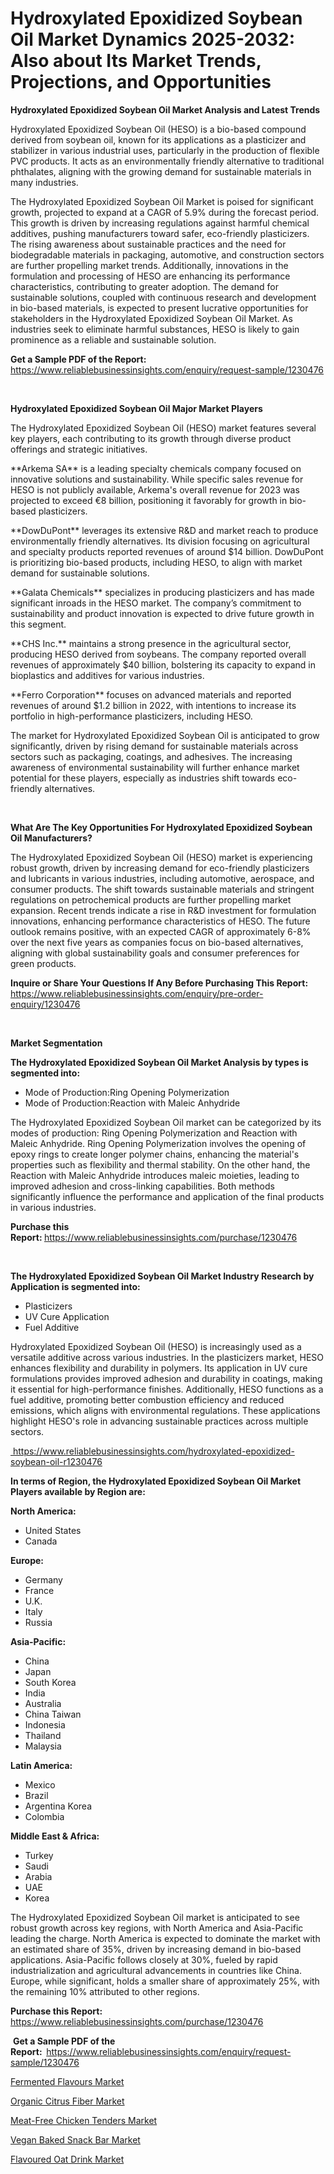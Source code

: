<p><h1>Hydroxylated Epoxidized Soybean Oil Market Dynamics 2025-2032: Also about Its Market Trends, Projections, and Opportunities</h1></p><p><strong>Hydroxylated Epoxidized Soybean Oil Market Analysis and Latest Trends</strong></p>
<p><p>Hydroxylated Epoxidized Soybean Oil (HESO) is a bio-based compound derived from soybean oil, known for its applications as a plasticizer and stabilizer in various industrial uses, particularly in the production of flexible PVC products. It acts as an environmentally friendly alternative to traditional phthalates, aligning with the growing demand for sustainable materials in many industries. </p><p>The Hydroxylated Epoxidized Soybean Oil Market is poised for significant growth, projected to expand at a CAGR of 5.9% during the forecast period. This growth is driven by increasing regulations against harmful chemical additives, pushing manufacturers toward safer, eco-friendly plasticizers. The rising awareness about sustainable practices and the need for biodegradable materials in packaging, automotive, and construction sectors are further propelling market trends. Additionally, innovations in the formulation and processing of HESO are enhancing its performance characteristics, contributing to greater adoption. The demand for sustainable solutions, coupled with continuous research and development in bio-based materials, is expected to present lucrative opportunities for stakeholders in the Hydroxylated Epoxidized Soybean Oil Market. As industries seek to eliminate harmful substances, HESO is likely to gain prominence as a reliable and sustainable solution.</p></p>
<p><strong>Get a Sample PDF of the Report:&nbsp;</strong> <a href="https://www.reliablebusinessinsights.com/enquiry/request-sample/1230476?utm_campaign=60&utm_medium=2&utm_source=Github&utm_content=ia&utm_term=15022025&utm_id=hydroxylated-epoxidized-soybean-oil">https://www.reliablebusinessinsights.com/enquiry/request-sample/1230476</a></p>
<p>&nbsp;</p>
<p><strong>Hydroxylated Epoxidized Soybean Oil Major Market Players</strong></p>
<p><p>The Hydroxylated Epoxidized Soybean Oil (HESO) market features several key players, each contributing to its growth through diverse product offerings and strategic initiatives. </p><p>**Arkema SA** is a leading specialty chemicals company focused on innovative solutions and sustainability. While specific sales revenue for HESO is not publicly available, Arkema's overall revenue for 2023 was projected to exceed €8 billion, positioning it favorably for growth in bio-based plasticizers.</p><p>**DowDuPont** leverages its extensive R&D and market reach to produce environmentally friendly alternatives. Its division focusing on agricultural and specialty products reported revenues of around $14 billion. DowDuPont is prioritizing bio-based products, including HESO, to align with market demand for sustainable solutions.</p><p>**Galata Chemicals** specializes in producing plasticizers and has made significant inroads in the HESO market. The company’s commitment to sustainability and product innovation is expected to drive future growth in this segment.</p><p>**CHS Inc.** maintains a strong presence in the agricultural sector, producing HESO derived from soybeans. The company reported overall revenues of approximately $40 billion, bolstering its capacity to expand in bioplastics and additives for various industries.</p><p>**Ferro Corporation** focuses on advanced materials and reported revenues of around $1.2 billion in 2022, with intentions to increase its portfolio in high-performance plasticizers, including HESO.</p><p>The market for Hydroxylated Epoxidized Soybean Oil is anticipated to grow significantly, driven by rising demand for sustainable materials across sectors such as packaging, coatings, and adhesives. The increasing awareness of environmental sustainability will further enhance market potential for these players, especially as industries shift towards eco-friendly alternatives.</p></p>
<p>&nbsp;</p>
<p><strong>What Are The Key Opportunities For Hydroxylated Epoxidized Soybean Oil Manufacturers?</strong></p>
<p><p>The Hydroxylated Epoxidized Soybean Oil (HESO) market is experiencing robust growth, driven by increasing demand for eco-friendly plasticizers and lubricants in various industries, including automotive, aerospace, and consumer products. The shift towards sustainable materials and stringent regulations on petrochemical products are further propelling market expansion. Recent trends indicate a rise in R&D investment for formulation innovations, enhancing performance characteristics of HESO. The future outlook remains positive, with an expected CAGR of approximately 6-8% over the next five years as companies focus on bio-based alternatives, aligning with global sustainability goals and consumer preferences for green products.</p></p>
<p><strong>Inquire or Share Your Questions If Any Before Purchasing This Report:</strong> <a href="https://www.reliablebusinessinsights.com/enquiry/pre-order-enquiry/1230476?utm_campaign=60&utm_medium=2&utm_source=Github&utm_content=ia&utm_term=15022025&utm_id=hydroxylated-epoxidized-soybean-oil">https://www.reliablebusinessinsights.com/enquiry/pre-order-enquiry/1230476</a></p>
<p>&nbsp;</p>
<p><strong>Market Segmentation</strong></p>
<p><strong>The Hydroxylated Epoxidized Soybean Oil Market Analysis by types is segmented into:</strong></p>
<p><ul><li>Mode of Production:Ring Opening Polymerization</li><li>Mode of Production:Reaction with Maleic Anhydride</li></ul></p>
<p><p>The Hydroxylated Epoxidized Soybean Oil market can be categorized by its modes of production: Ring Opening Polymerization and Reaction with Maleic Anhydride. Ring Opening Polymerization involves the opening of epoxy rings to create longer polymer chains, enhancing the material's properties such as flexibility and thermal stability. On the other hand, the Reaction with Maleic Anhydride introduces maleic moieties, leading to improved adhesion and cross-linking capabilities. Both methods significantly influence the performance and application of the final products in various industries.</p></p>
<p><strong>Purchase this Report:&nbsp;</strong><a href="https://www.reliablebusinessinsights.com/purchase/1230476?utm_campaign=60&utm_medium=2&utm_source=Github&utm_content=ia&utm_term=15022025&utm_id=hydroxylated-epoxidized-soybean-oil">https://www.reliablebusinessinsights.com/purchase/1230476</a></p>
<p>&nbsp;</p>
<p><strong>The Hydroxylated Epoxidized Soybean Oil Market Industry Research by Application is segmented into:</strong></p>
<p><ul><li>Plasticizers</li><li>UV Cure Application</li><li>Fuel Additive</li></ul></p>
<p><p>Hydroxylated Epoxidized Soybean Oil (HESO) is increasingly used as a versatile additive across various industries. In the plasticizers market, HESO enhances flexibility and durability in polymers. Its application in UV cure formulations provides improved adhesion and durability in coatings, making it essential for high-performance finishes. Additionally, HESO functions as a fuel additive, promoting better combustion efficiency and reduced emissions, which aligns with environmental regulations. These applications highlight HESO's role in advancing sustainable practices across multiple sectors.</p></p>
<p><a href="https://www.reliablebusinessinsights.com/hydroxylated-epoxidized-soybean-oil-r1230476?utm_campaign=60&utm_medium=2&utm_source=Github&utm_content=ia&utm_term=15022025&utm_id=hydroxylated-epoxidized-soybean-oil">&nbsp;https://www.reliablebusinessinsights.com/hydroxylated-epoxidized-soybean-oil-r1230476</a></p>
<p><strong>In terms of Region, the Hydroxylated Epoxidized Soybean Oil Market Players available by Region are:</strong></p>
<p>
    <p> <strong> North America: </strong>
        <ul>
            <li>United States</li>
            <li>Canada</li>
        </ul>
        </p> 
    <p> <strong> Europe: </strong>
        <ul>
            <li>Germany</li>
            <li>France</li>
            <li>U.K.</li>
            <li>Italy</li>
            <li>Russia</li>
        </ul>
        </p> 
    <p> <strong> Asia-Pacific: </strong>
        <ul>
            <li>China</li>
            <li>Japan</li>
            <li>South Korea</li>
            <li>India</li>
            <li>Australia</li>
            <li>China Taiwan</li>
            <li>Indonesia</li>
            <li>Thailand</li>
            <li>Malaysia</li>
        </ul>
        </p> 
    <p> <strong> Latin America: </strong>
        <ul>
            <li>Mexico</li>
            <li>Brazil</li>
            <li>Argentina Korea</li>
            <li>Colombia</li>
        </ul>
        </p> 
    <p> <strong> Middle East & Africa: </strong>
        <ul>
            <li>Turkey</li>
            <li>Saudi</li>
            <li>Arabia</li>
            <li>UAE</li>
            <li>Korea</li>
        </ul>
    </p>
    </p>
<p><p>The Hydroxylated Epoxidized Soybean Oil market is anticipated to see robust growth across key regions, with North America and Asia-Pacific leading the charge. North America is expected to dominate the market with an estimated share of 35%, driven by increasing demand in bio-based applications. Asia-Pacific follows closely at 30%, fueled by rapid industrialization and agricultural advancements in countries like China. Europe, while significant, holds a smaller share of approximately 25%, with the remaining 10% attributed to other regions.</p></p>
<p><strong>Purchase this Report: </strong><a href="https://www.reliablebusinessinsights.com/purchase/1230476?utm_campaign=60&utm_medium=2&utm_source=Github&utm_content=ia&utm_term=15022025&utm_id=hydroxylated-epoxidized-soybean-oil">https://www.reliablebusinessinsights.com/purchase/1230476</a></p>
<p>&nbsp;<strong>Get a Sample PDF of the Report:&nbsp;&nbsp;</strong><a href="https://www.reliablebusinessinsights.com/enquiry/request-sample/1230476?utm_campaign=60&utm_medium=2&utm_source=Github&utm_content=ia&utm_term=15022025&utm_id=hydroxylated-epoxidized-soybean-oil">https://www.reliablebusinessinsights.com/enquiry/request-sample/1230476</a></p>
<p><strong></strong></p>
<p><p><a href="https://github.com/sissalgamd/Market-Research-Report-List-1/blob/main/fermented-flavours-market.md?utm_campaign=60&utm_medium=2&utm_source=Github&utm_content=ia&utm_term=15022025&utm_id=hydroxylated-epoxidized-soybean-oil">Fermented Flavours Market</a></p><p><a href="https://github.com/tjoensfibich/Market-Research-Report-List-1/blob/main/organic-citrus-fiber-market.md?utm_campaign=60&utm_medium=2&utm_source=Github&utm_content=ia&utm_term=15022025&utm_id=hydroxylated-epoxidized-soybean-oil">Organic Citrus Fiber Market</a></p><p><a href="https://github.com/awalinfucci/Market-Research-Report-List-1/blob/main/meat-free-chicken-tenders-market.md?utm_campaign=60&utm_medium=2&utm_source=Github&utm_content=ia&utm_term=15022025&utm_id=hydroxylated-epoxidized-soybean-oil">Meat-Free Chicken Tenders Market</a></p><p><a href="https://github.com/bezdanteniz/Market-Research-Report-List-1/blob/main/vegan-baked-snack-bar-market.md?utm_campaign=60&utm_medium=2&utm_source=Github&utm_content=ia&utm_term=15022025&utm_id=hydroxylated-epoxidized-soybean-oil">Vegan Baked Snack Bar Market</a></p><p><a href="https://github.com/iceknahomi/Market-Research-Report-List-1/blob/main/flavoured-oat-drink-market.md?utm_campaign=60&utm_medium=2&utm_source=Github&utm_content=ia&utm_term=15022025&utm_id=hydroxylated-epoxidized-soybean-oil">Flavoured Oat Drink Market</a></p></p>